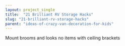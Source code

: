 ```yaml
---
layout: project_single
title:  "21 Brilliant RV Storage Hacks"
slug: "21-brilliant-rv-storage-hacks"
parent: "ideas-of-crazy-van-decoration-for-kids"
---
```

Mount brooms and looks no items with ceiling brackets